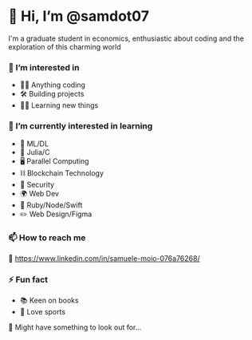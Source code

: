# 👋 Hi, I’m @samdot07

I'm a graduate student in economics, enthusiastic about coding and the exploration of this charming world 

### 🔎 I’m interested in
- 🧑‍💻 Anything coding
- 🛠️ Building projects
- 🙏🏻 Learning new things

### 🌱 I’m currently interested in learning
- 🤖 ML/DL
- 🚀 Julia/C
- 🖥️ Parallel Computing
- ⛓️ Blockchain Technology
- 🔐 Security
- 🌍 Web Dev
- 🧰 Ruby/Node/Swift
- ✏️ Web Design/Figma

### 📫 How to reach me
🔗 https://www.linkedin.com/in/samuele-moio-076a76268/

### ⚡ Fun fact
- 📚 Keen on books
- 🏈 Love sports

👀 Might have something to look out for...
<!---
samdot07/samdot07 is a ✨ special ✨ repository because its `README.md` (this file) appears on your GitHub profile.
You can click the Preview link to take a look at your changes.
--->
